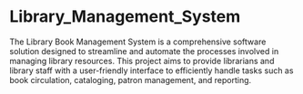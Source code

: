 # Library_Management_System
The Library Book Management System is a comprehensive software solution designed to streamline and automate the processes involved in managing library resources. This project aims to provide librarians and library staff with a user-friendly interface to efficiently handle tasks such as book circulation, cataloging, patron management, and reporting.
